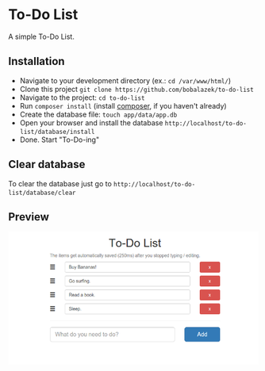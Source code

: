 # To-Do List
A simple To-Do List.

## Installation
* Navigate to your development directory (ex.: `cd /var/www/html/`)
* Clone this project `git clone https://github.com/bobalazek/to-do-list`
* Navigate to the project: `cd to-do-list`
* Run `composer install` (install [composer](https://getcomposer.org/doc/00-intro.md#globally), if you haven't already)
* Create the database file: `touch app/data/app.db`
* Open your browser and install the database `http://localhost/to-do-list/database/install`
* Done. Start "To-Do-ing"

## Clear database
To clear the database just go to `http://localhost/to-do-list/database/clear`

## Preview
![Preview Image](preview.png)
